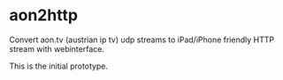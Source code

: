 # aon2http

Convert aon.tv (austrian ip tv) udp streams to iPad/iPhone friendly HTTP stream with webinterface.

This is the initial prototype.